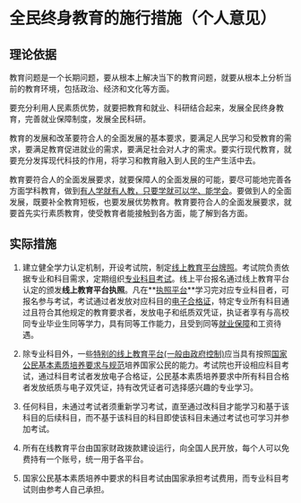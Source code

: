 # 全民终身教育的施行措施（个人意见）

## 理论依据

教育问题是一个长期问题，要从根本上解决当下的教育问题，就要从根本上分析当前的教育环境，包括政治、经济和文化等方面。

要充分利用人民素质优势，就要把教育和就业、科研结合起来，发展全民终身教育，完善就业保障制度，发展全民科研。

教育的发展和改革要符合人的全面发展的基本要求，要满足人民学习和受教育的需求，要满足教育促进就业的需求，要满足社会对人才的需求。要实行现代教育，就要充分发挥现代科技的作用，将学习和教育融入到人民的生产生活中去。

教育要符合人的全面发展要求，就要保障人的全面发展的可能，要尽可能地完善各方面学科教育，做到[有人学就有人教，只要学就可以学、能学会](关于教育全面性的探究.md)。要做到人的全面发展，既要补全教育短板，也要发展优势教育。教育要符合人的全面发展要求，就要首先实行素质教育，使受教育者能接触到各方面，能了解到各方面。

## 实际措施

1.  建立健全学力认定机制，开设考试院，制定[线上教育平台牌照](线上教育机构办学要求参考.md)。考试院负责依据专业和科目需求，定期组织[专业科目考试](素质教育与专业教育培养要求参考.md)。线上平台报名通过线上教育平台认定的颁发**线上教育平台执照**。凡在**[执照平台](线上教育机构办学要求参考.md)**学习完对应专业科目者，可报名参与考试，考试通过者发放对应科目的[电子合格证](素质教育与专业教育培养要求参考.md)，特定专业所有科目通过且符合其他规定的教育要求者，发放电子和纸质双凭证，执证者享有与高校同专业毕业生同等学力，具有同等工作能力，且受到同等[就业保障](关于就业保障制度的若干意见.md)和工资待遇。

2. 除专业科目外，一些[特别的线上教育平台(一般由政府控制)](素质教育与专业教育培养要求参考.md)应当具有按照[国家公民基本素质培养要求与规范](素质教育与专业教育培养要求参考.md)培养国家公民的能力。考试院也开设相应科目考试，通过科目考试者发放电子合格证，公民基本素质培养要求中所有科目合格者发放纸质与电子双凭证，持有改凭证者可选择感兴趣的专业学习。

3. 任何科目，未通过考试者须重新学习考试，直至通过改科目才能学习和基于该科目的后续科目，而不基于该科目的科目即使该科目未通过考试也可学习并参加考试。
4. 所有在线教育平台由国家财政拨款建设运行，向全国人民开放，每个人可以免费持有一个账号，统一用于各平台。
5. 国家公民基本素质培养中要求的科目考试由国家承担考试费用，而专业科目考试则由参考人自己承担。